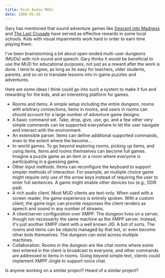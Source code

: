 ```yaml
---
title: Rich Audio MUDs
date: 2008-05-29
---
```


Gary has mentioned that sound adventure games like [Descent into Madness](http://www.cs.unc.edu/Research/assist/et/2005/SoundsLikeFun.html) and [The Last Crusade](http://www.cs.unc.edu/Research/assist/et/projects/RPG/TheLastCrusade.htm) have served as effective rewards in some local schools. Kids with visual impairments work hard in order to earn time playing them.

I've been brainstorming a bit about open-ended multi-user dungeons (MUDs) with rich sound and speech. Gary thinks it would be beneficial to use the MUD for educational purposes, not just as a reward after the work is done. I tend to agree, as long as its easy for teachers, older students, parents, and so on to translate lessons into in-game puzzles and adventures.

Here are some ideas I think could go into such a system to make it fun and rewarding for the kids, and an interesting platform for games.

- Rooms and items. A simple setup including the entire dungeon, rooms with arbitrary connections, items in rooms, and users in rooms can should account for a large number of adventure game designs.
- A basic command set. Take, drop, give, use, go, and a few other very simple commands can be supported everywhere to let the user navigate and interact with the environment.
- An extensible parser. Items can define additional supported commands, even to the extent where the become...
- In-world games. To go beyond exploring rooms, picking up items, and using items, items and rooms themselves can become full games. Imagine a puzzle game as an item or a room where everyone is participating in a guessing game.
- Other input methods. Items can reconfigure the keyboard to support simpler methods of interaction. For example, an multiple choice game might require only use of the arrow keys instead of requiring the user to enter full sentences. A game might enable other devices too (e.g., DDR pad).
- A rich audio client. Most MUD clients are text-only. When used with a screen reader, the game experience is entirely spoken. With a custom client, the game logic can provide responses the client renders as speech and sound in any number of streams.
- A client/server configuration over XMPP. The dungeon lives on a server, though not necessarily the same machine as the XMPP server. Instead, it's just another XMPP client with a well known JID. A bot of sorts. The rooms and items can be objects managed by that bot, or even become other bots themselves. The dungeon can exist across multiple machines.
- Collaboration. Rooms in the dungeon are like chat rooms where some text entered in the client is broadcast to everyone, and other commands are addressed to items in rooms. Going beyond simple text, clients could implement XMPP Jingle to support voice chat.

Is anyone working on a similar project? Heard of a similar project?
